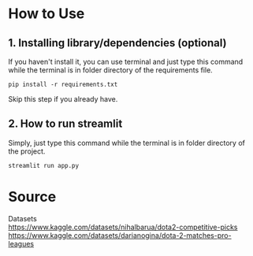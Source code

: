 # How to Use
## 1. Installing library/dependencies (optional)<br>
If you haven't install it, you can use terminal and just type this command while the terminal is in folder directory of the requirements file.
```
pip install -r requirements.txt
```
Skip this step if you already have.
## 2. How to run streamlit<br>
Simply, just type this command while the terminal is in folder directory of the project.
```
streamlit run app.py
```

# Source
Datasets<br>
https://www.kaggle.com/datasets/nihalbarua/dota2-competitive-picks<br>
https://www.kaggle.com/datasets/darianogina/dota-2-matches-pro-leagues

            
